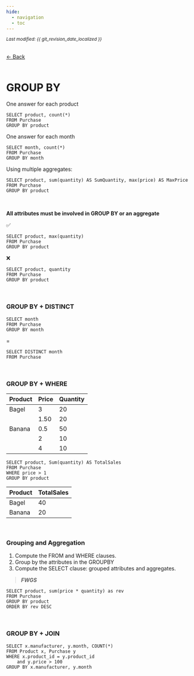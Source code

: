 ```yaml
---
hide:
  - navigation
  - toc
---
```


<small><i>Last modified: {{ git_revision_date_localized }}</i></small>

<div class="back-button">
    <br>
    <a href="javascript:history.back()">← Back</a>
    <br>
    <br>
</div>

# GROUP BY

One answer for each product
```
SELECT product, count(*)  
FROM Purchase  
GROUP BY product
```

One answer for each month
```
SELECT month, count(*)  
FROM Purchase  
GROUP BY month
```


Using multiple aggregates:
```
SELECT product, sum(quantity) AS SumQuantity, max(price) AS MaxPrice  
FROM Purchase
GROUP BY product
```

<br>

**All attributes must be involved in GROUP BY or an aggregate**  

✅
```
SELECT product, max(quantity)  
FROM Purchase 
GROUP BY product
```

❌
```
SELECT product, quantity  
FROM Purchase  
GROUP BY product
```

<br>

### GROUP BY + DISTINCT

```
SELECT month  
FROM Purchase  
GROUP BY month
```

=

```
SELECT DISTINCT month  
FROM Purchase
```

<br>

### GROUP BY + WHERE

| Product | Price | Quantity |
| ------- | ----- | -------- |
| Bagel   | 3     | 20       |
|         | 1.50  | 20       |
| Banana  | 0.5   | 50       |
|         | 2     | 10       |
|         | 4     | 10       

```
SELECT product, Sum(quantity) AS TotalSales  
FROM Purchase  
WHERE price > 1  
GROUP BY product
```

| Product | TotalSales |
| ------- | ---------- |
| Bagel   | 40         |
| Banana  | 20         |

<br>

### Grouping and Aggregation  

1. Compute the FROM and WHERE clauses.  
2. Group by the attributes in the GROUPBY  
3. Compute the SELECT clause: grouped attributes and aggregates.  

> <b><i>FWGS</i></b>

```
SELECT product, sum(price * quantity) as rev  
FROM Purchase  
GROUP BY product  
ORDER BY rev DESC
```

<br>

### GROUP BY + JOIN

```
SELECT x.manufacturer, y.month, COUNT(*)
FROM Product x, Purchase y
WHERE x.product_id = y.product_id
	and y.price > 100
GROUP BY x.manufacturer, y.month
```